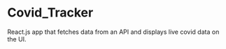 # Covid_Tracker
React.js app that fetches data from an API and displays live covid data on the UI. 
